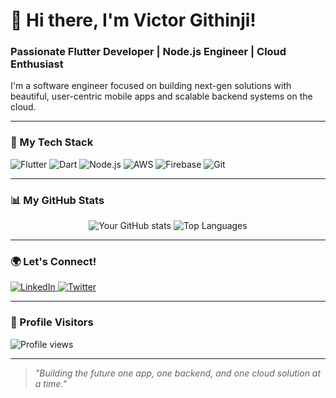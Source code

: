 # 👋 Hi there, I'm Victor Githinji!

### Passionate Flutter Developer | Node.js Engineer | Cloud Enthusiast

I'm a software engineer focused on building next-gen solutions with beautiful, user-centric mobile apps and scalable backend systems on the cloud.

---

### 🚀 My Tech Stack

![Flutter](https://img.shields.io/badge/Flutter-02569B?style=for-the-badge&logo=flutter&logoColor=white)
![Dart](https://img.shields.io/badge/Dart-0175C2?style=for-the-badge&logo=dart&logoColor=white)
![Node.js](https://img.shields.io/badge/Node.js-339933?style=for-the-badge&logo=nodedotjs&logoColor=white)
![AWS](https://img.shields.io/badge/AWS-232F3E?style=for-the-badge&logo=amazonaws&logoColor=white)
![Firebase](https://img.shields.io/badge/Firebase-FFCA28?style=for-the-badge&logo=firebase&logoColor=black)
![Git](https://img.shields.io/badge/Git-F05032?style=for-the-badge&logo=git&logoColor=white)

---

### 📊 My GitHub Stats

<p align="center">
  <!-- 
    STEP 1: Replace YOUR_EXACT_USERNAME with your GitHub username.
    STEP 2: After confirming the stats are correct, you can remove the "&cache_seconds=1" part.
  -->
  <img src="https://github-readme-stats.vercel.app/api?username=YOUR_EXACT_USERNAME&show_icons=true&theme=tokyonight&hide_border=true&count_private=true&cache_seconds=1" alt="Your GitHub stats" />
  
  <img src="https://github-readme-stats.vercel.app/api/top-langs/?username=YOUR_EXACT_USERNAME&layout=compact&theme=tokyonight&hide_border=true" alt="Top Languages" />
</p>

---

### 🌍 Let's Connect!

<p align="left">
  <a href="https://linkedin.com/in/victor-githinji" target="_blank">
    <img src="https://img.shields.io/badge/LinkedIn-0077B5?style=for-the-badge&logo=linkedin&logoColor=white" alt="LinkedIn"/>
  </a>
  <a href="https://twitter.com/vilo_vic" target="_blank">
    <img src="https://img.shields.io/badge/Twitter-1DA1F2?style=for-the-badge&logo=twitter&logoColor=white" alt="Twitter"/>
  </a>
</p>

---

### 👀 Profile Visitors

<p align="left">
  <!-- Replace YOUR_EXACT_USERNAME with your GitHub username -->
  <img src="https://visitor-badge.laobi.icu/badge?page_id=YOUR_EXACT_USERNAME.YOUR_EXACT_USERNAME&left_color=blue&right_color=green" alt="Profile views"/>
</p>

---

> _"Building the future one app, one backend, and one cloud solution at a time."_
